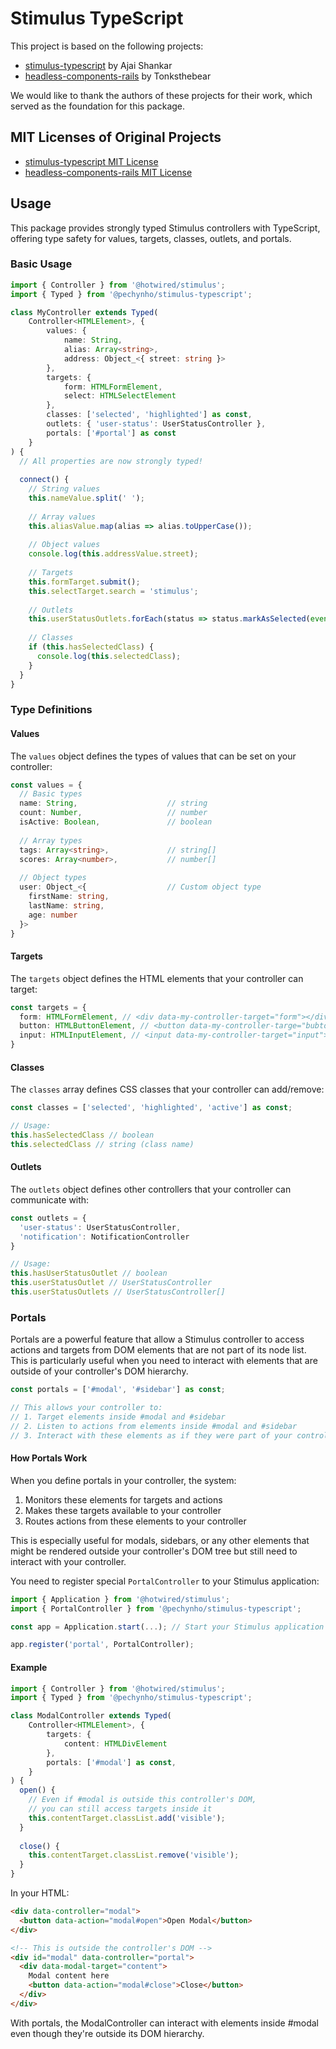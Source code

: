 # Stimulus TypeScript

This project is based on the following projects:

- [stimulus-typescript](https://github.com/ajaishankar/stimulus-typescript/tree/main) by Ajai Shankar
- [headless-components-rails](https://github.com/Tonksthebear/headless-components-rails) by Tonksthebear

We would like to thank the authors of these projects for their work, which served as the foundation for this package.

## MIT Licenses of Original Projects

- [stimulus-typescript MIT License](https://github.com/ajaishankar/stimulus-typescript/tree/main?tab=MIT-1-ov-file)
- [headless-components-rails MIT License](https://github.com/Tonksthebear/headless-components-rails?tab=MIT-1-ov-file)

## Usage

This package provides strongly typed Stimulus controllers with TypeScript, offering type safety for values, targets, classes, outlets, and portals.

### Basic Usage

```typescript
import { Controller } from '@hotwired/stimulus';
import { Typed } from '@pechynho/stimulus-typescript';

class MyController extends Typed(
    Controller<HTMLElement>, {
        values: {
            name: String,
            alias: Array<string>,
            address: Object_<{ street: string }>
        },
        targets: {
            form: HTMLFormElement,
            select: HTMLSelectElement
        },
        classes: ['selected', 'highlighted'] as const,
        outlets: { 'user-status': UserStatusController },
        portals: ['#portal'] as const
    }
) {
  // All properties are now strongly typed!
  
  connect() {
    // String values
    this.nameValue.split(' ');
    
    // Array values
    this.aliasValue.map(alias => alias.toUpperCase());
    
    // Object values
    console.log(this.addressValue.street);
    
    // Targets
    this.formTarget.submit();
    this.selectTarget.search = 'stimulus';
    
    // Outlets
    this.userStatusOutlets.forEach(status => status.markAsSelected(event));
    
    // Classes
    if (this.hasSelectedClass) {
      console.log(this.selectedClass);
    }
  }
}
```

### Type Definitions

#### Values

The `values` object defines the types of values that can be set on your controller:

```typescript
const values = {
  // Basic types
  name: String,                    // string
  count: Number,                   // number
  isActive: Boolean,               // boolean
  
  // Array types
  tags: Array<string>,             // string[]
  scores: Array<number>,           // number[]
  
  // Object types
  user: Object_<{                  // Custom object type
    firstName: string,
    lastName: string,
    age: number
  }>
}
```

#### Targets

The `targets` object defines the HTML elements that your controller can target:

```typescript
const targets = {
  form: HTMLFormElement, // <div data-my-controller-target="form"></div>
  button: HTMLButtonElement, // <button data-my-controller-targe="bubton"></button>
  input: HTMLInputElement, // <input data-my-controller-target="input">
}
```

#### Classes

The `classes` array defines CSS classes that your controller can add/remove:

```typescript
const classes = ['selected', 'highlighted', 'active'] as const;

// Usage:
this.hasSelectedClass // boolean
this.selectedClass // string (class name)
```

#### Outlets

The `outlets` object defines other controllers that your controller can communicate with:

```typescript
const outlets = {
  'user-status': UserStatusController,
  'notification': NotificationController
}

// Usage:
this.hasUserStatusOutlet // boolean
this.userStatusOutlet // UserStatusController
this.userStatusOutlets // UserStatusController[]
```

### Portals

Portals are a powerful feature that allow a Stimulus controller to access actions and targets from DOM elements that are not part of its node list. This is particularly useful when you need to interact with elements that are outside of your controller's DOM hierarchy.

```typescript
const portals = ['#modal', '#sidebar'] as const;

// This allows your controller to:
// 1. Target elements inside #modal and #sidebar
// 2. Listen to actions from elements inside #modal and #sidebar
// 3. Interact with these elements as if they were part of your controller's DOM
```

#### How Portals Work

When you define portals in your controller, the system:

1. Monitors these elements for targets and actions
2. Makes these targets available to your controller
3. Routes actions from these elements to your controller

This is especially useful for modals, sidebars, or any other elements that might be rendered outside your controller's DOM tree but still need to interact with your controller.

You need to register special `PortalController` to your Stimulus application:
```typescript
import { Application } from '@hotwired/stimulus';
import { PortalController } from '@pechynho/stimulus-typescript';

const app = Application.start(...); // Start your Stimulus application

app.register('portal', PortalController);
```

#### Example

```typescript
import { Controller } from '@hotwired/stimulus';
import { Typed } from '@pechynho/stimulus-typescript';

class ModalController extends Typed(
    Controller<HTMLElement>, {
        targets: {
            content: HTMLDivElement
        },
        portals: ['#modal'] as const,
    }
) {
  open() {
    // Even if #modal is outside this controller's DOM,
    // you can still access targets inside it
    this.contentTarget.classList.add('visible');
  }
  
  close() {
    this.contentTarget.classList.remove('visible');
  }
}
```

In your HTML:

```html
<div data-controller="modal">
  <button data-action="modal#open">Open Modal</button>
</div>

<!-- This is outside the controller's DOM -->
<div id="modal" data-controller="portal">
  <div data-modal-target="content">
    Modal content here
    <button data-action="modal#close">Close</button>
  </div>
</div>
```

With portals, the ModalController can interact with elements inside #modal even though they're outside its DOM hierarchy.
